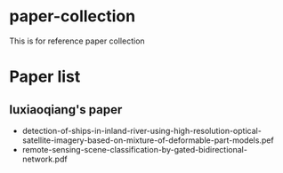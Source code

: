 # paper-collection
This is for reference paper collection

# Paper list

## luxiaoqiang's paper
- detection-of-ships-in-inland-river-using-high-resolution-optical-satellite-imagery-based-on-mixture-of-deformable-part-models.pef
- remote-sensing-scene-classification-by-gated-bidirectional-network.pdf
